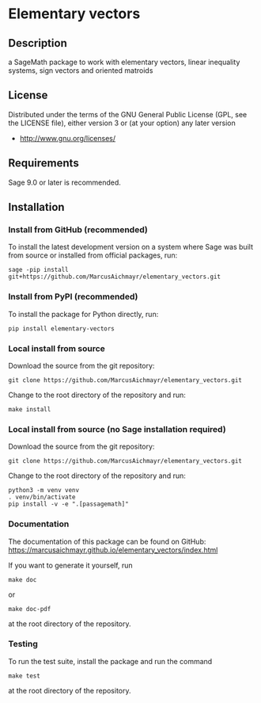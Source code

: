 # Elementary vectors

## Description

a SageMath package to work with elementary vectors, linear inequality systems, sign vectors and oriented matroids

## License

Distributed under the terms of the GNU General Public License (GPL, see the
LICENSE file), either version 3 or (at your option) any later version

- http://www.gnu.org/licenses/

## Requirements

Sage 9.0 or later is recommended.

## Installation

### Install from GitHub (recommended)

To install the latest development version on a system where Sage
was built from source or installed from official packages, run:

    sage -pip install git+https://github.com/MarcusAichmayr/elementary_vectors.git

### Install from PyPI (recommended)

To install the package for Python directly, run:

    pip install elementary-vectors

### Local install from source

Download the source from the git repository:

    git clone https://github.com/MarcusAichmayr/elementary_vectors.git

Change to the root directory of the repository and run:

    make install

### Local install from source (no Sage installation required)

Download the source from the git repository:

    git clone https://github.com/MarcusAichmayr/elementary_vectors.git

Change to the root directory of the repository and run:

    python3 -m venv venv
    . venv/bin/activate
    pip install -v -e ".[passagemath]"

### Documentation

The documentation of this package can be found on GitHub:
https://marcusaichmayr.github.io/elementary_vectors/index.html

If you want to generate it yourself, run

    make doc

or

    make doc-pdf

at the root directory of the repository.

### Testing

To run the test suite, install the package and run the command

    make test

at the root directory of the repository.
